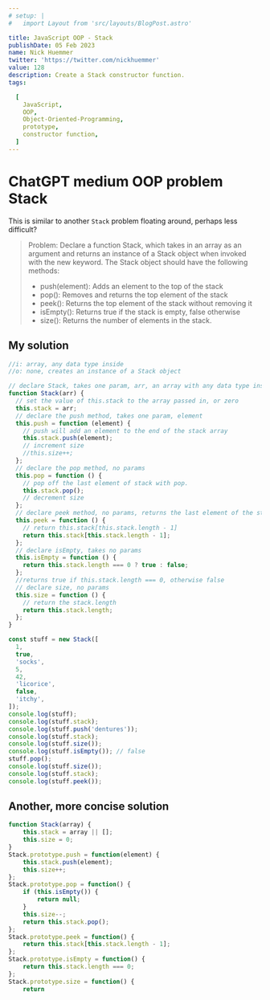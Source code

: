 ```yaml
---
# setup: |
#   import Layout from 'src/layouts/BlogPost.astro'

title: JavaScript OOP - Stack
publishDate: 05 Feb 2023
name: Nick Huemmer
twitter: 'https://twitter.com/nickhuemmer'
value: 128
description: Create a Stack constructor function.
tags:

  [
    JavaScript,
    OOP,
    Object-Oriented-Programming,
    prototype,
    constructor function,
  ]
---
```


# ChatGPT medium OOP problem Stack

This is similar to another `Stack` problem floating around, perhaps less difficult?

> Problem: Declare a function Stack, which takes in an array as an argument and returns an instance of a Stack object when invoked with the new keyword. The Stack object should have the following methods:
>
> - push(element): Adds an element to the top of the stack
> - pop(): Removes and returns the top element of the stack
> - peek(): Returns the top element of the stack without removing it
> - isEmpty(): Returns true if the stack is empty, false otherwise
> - size(): Returns the number of elements in the stack.

## My solution

```javascript
//i: array, any data type inside
//o: none, creates an instance of a Stack object

// declare Stack, takes one param, arr, an array with any data type inside
function Stack(arr) {
  // set the value of this.stack to the array passed in, or zero
  this.stack = arr;
  // declare the push method, takes one param, element
  this.push = function (element) {
    // push will add an element to the end of the stack array
    this.stack.push(element);
    // increment size
    //this.size++;
  };
  // declare the pop method, no params
  this.pop = function () {
    // pop off the last element of stack with pop.
    this.stack.pop();
    // decrement size
  };
  // declare peek method, no params, returns the last element of the stack array
  this.peek = function () {
    // return this.stack[this.stack.length - 1]
    return this.stack[this.stack.length - 1];
  };
  // declare isEmpty, takes no params
  this.isEmpty = function () {
    return this.stack.length === 0 ? true : false;
  };
  //returns true if this.stack.length === 0, otherwise false
  // declare size, no params
  this.size = function () {
    // return the stack.length
    return this.stack.length;
  };
}

const stuff = new Stack([
  1,
  true,
  'socks',
  5,
  42,
  'licorice',
  false,
  'itchy',
]);
console.log(stuff);
console.log(stuff.stack);
console.log(stuff.push('dentures'));
console.log(stuff.stack);
console.log(stuff.size());
console.log(stuff.isEmpty()); // false
stuff.pop();
console.log(stuff.size());
console.log(stuff.stack);
console.log(stuff.peek());
```

## Another, more concise solution

```javascript
function Stack(array) {
    this.stack = array || [];
    this.size = 0;
}
Stack.prototype.push = function(element) {
    this.stack.push(element);
    this.size++;
};
Stack.prototype.pop = function() {
    if (this.isEmpty()) {
        return null;
    }
    this.size--;
    return this.stack.pop();
};
Stack.prototype.peek = function() {
    return this.stack[this.stack.length - 1];
};
Stack.prototype.isEmpty = function() {
    return this.stack.length === 0;
};
Stack.prototype.size = function() {
    return

```
